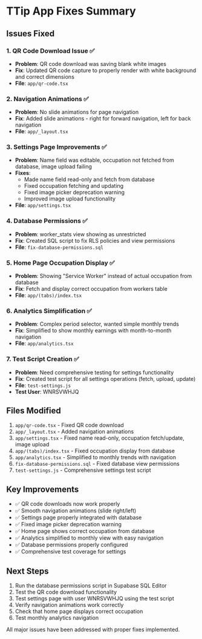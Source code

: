 # TTip App Fixes Summary

## Issues Fixed

### 1. QR Code Download Issue ✅
- **Problem**: QR code download was saving blank white images
- **Fix**: Updated QR code capture to properly render with white background and correct dimensions
- **File**: `app/qr-code.tsx`

### 2. Navigation Animations ✅
- **Problem**: No slide animations for page navigation
- **Fix**: Added slide animations - right for forward navigation, left for back navigation
- **File**: `app/_layout.tsx`

### 3. Settings Page Improvements ✅
- **Problem**: Name field was editable, occupation not fetched from database, image upload failing
- **Fixes**:
  - Made name field read-only and fetch from database
  - Fixed occupation fetching and updating
  - Fixed image picker deprecation warning
  - Improved image upload functionality
- **File**: `app/settings.tsx`

### 4. Database Permissions ✅
- **Problem**: worker_stats view showing as unrestricted
- **Fix**: Created SQL script to fix RLS policies and view permissions
- **File**: `fix-database-permissions.sql`

### 5. Home Page Occupation Display ✅
- **Problem**: Showing "Service Worker" instead of actual occupation from database
- **Fix**: Fetch and display correct occupation from workers table
- **File**: `app/(tabs)/index.tsx`

### 6. Analytics Simplification ✅
- **Problem**: Complex period selector, wanted simple monthly trends
- **Fix**: Simplified to show monthly earnings with month-to-month navigation
- **File**: `app/analytics.tsx`

### 7. Test Script Creation ✅
- **Problem**: Need comprehensive testing for settings functionality
- **Fix**: Created test script for all settings operations (fetch, upload, update)
- **File**: `test-settings.js`
- **Test User**: WNRSVWHJQ

## Files Modified

1. `app/qr-code.tsx` - Fixed QR code download
2. `app/_layout.tsx` - Added navigation animations
3. `app/settings.tsx` - Fixed name read-only, occupation fetch/update, image upload
4. `app/(tabs)/index.tsx` - Fixed occupation display from database
5. `app/analytics.tsx` - Simplified to monthly trends with navigation
6. `fix-database-permissions.sql` - Fixed database view permissions
7. `test-settings.js` - Comprehensive settings test script

## Key Improvements

- ✅ QR code downloads now work properly
- ✅ Smooth navigation animations (slide right/left)
- ✅ Settings page properly integrated with database
- ✅ Fixed image picker deprecation warning
- ✅ Home page shows correct occupation from database
- ✅ Analytics simplified to monthly view with easy navigation
- ✅ Database permissions properly configured
- ✅ Comprehensive test coverage for settings

## Next Steps

1. Run the database permissions script in Supabase SQL Editor
2. Test the QR code download functionality
3. Test settings page with user WNRSVWHJQ using the test script
4. Verify navigation animations work correctly
5. Check that home page displays correct occupation
6. Test monthly analytics navigation

All major issues have been addressed with proper fixes implemented.